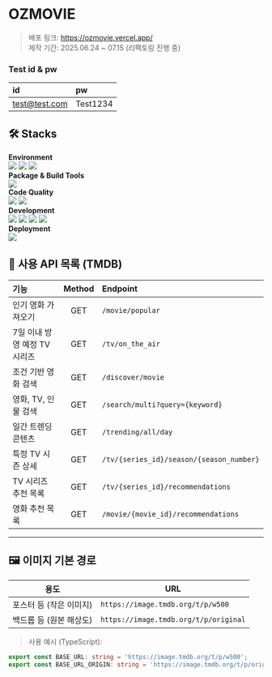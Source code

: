 # OZMOVIE
>배포 링크: https://ozmovie.vercel.app/ <BR>
제작 기간: 2025.06.24 ~ 07.15 (리팩토링 진행 중)

### Test id & pw
| id| pw|
| :--- | :--- | 
| test@test.com | Test1234 |

## 🛠️ Stacks

**Environment** <BR>
![](https://img.shields.io/badge/VS_Code-0078D4?style=for-the-badge&logo=visual%20studio%20code&logoColor=white)
![](https://img.shields.io/badge/GIT-E44C30?style=for-the-badge&logo=git&logoColor=white)
![](https://img.shields.io/badge/GitHub-100000?style=for-the-badge&logo=github&logoColor=white)
<BR>
**Package & Build Tools** <BR>
![](https://img.shields.io/badge/npm-CB3837?style=for-the-badge&logo=npm&logoColor=white)
<BR>
**Code Quality**<BR>
![](https://img.shields.io/badge/eslint-3A33D1?style=for-the-badge&logo=eslint&logoColor=white)
![](https://img.shields.io/badge/prettier-1A2C34?style=for-the-badge&logo=prettier&logoColor=F7BA3E)
<BR>
**Development** <BR>
![](https://img.shields.io/badge/TypeScript-007ACC?style=for-the-badge&logo=typescript&logoColor=white)
![](https://img.shields.io/badge/React-20232A?style=for-the-badge&logo=react&logoColor=61DAFB)
![](https://img.shields.io/badge/Tailwind_CSS-38B2AC?style=for-the-badge&logo=tailwind-css&logoColor=white)
![](https://img.shields.io/badge/Supabase-181818?style=for-the-badge&logo=supabase&logoColor=white)
<BR>
**Deployment**  <BR>
![](https://img.shields.io/badge/Vercel-000000?style=for-the-badge&logo=vercel&logoColor=white)

## 📡 사용 API 목록 (TMDB)

| 기능 | Method | Endpoint |
| :-- | :--: | :-- |
| 인기 영화 가져오기 | GET | `/movie/popular` |
| 7일 이내 방영 예정 TV 시리즈 | GET | `/tv/on_the_air` |
| 조건 기반 영화 검색 | GET | `/discover/movie` |
| 영화, TV, 인물 검색 | GET | `/search/multi?query={keyword}` |
| 일간 트렌딩 콘텐츠 | GET | `/trending/all/day` |
| 특정 TV 시즌 상세 | GET | `/tv/{series_id}/season/{season_number}` |
| TV 시리즈 추천 목록 | GET | `/tv/{series_id}/recommendations` |
| 영화 추천 목록 | GET | `/movie/{movie_id}/recommendations` |

---

## 🖼️ 이미지 기본 경로

| 용도 | URL |
|------|-----|
| 포스터 등 (작은 이미지) | `https://image.tmdb.org/t/p/w500` |
| 백드롭 등 (원본 해상도) | `https://image.tmdb.org/t/p/original` |

> 사용 예시 (TypeScript):
```ts
export const BASE_URL: string = 'https://image.tmdb.org/t/p/w500';
export const BASE_URL_ORIGIN: string = 'https://image.tmdb.org/t/p/original';
 ```
